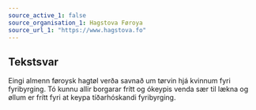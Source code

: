 ```yaml
---
source_active_1: false
source_organisation_1: Hagstova Føroya
source_url_1: "https://www.hagstova.fo"
---
```

## Tekstsvar  
Eingi almenn føroysk hagtøl verða savnað um tørvin hjá kvinnum fyri fyribyrging. Tó kunnu allir borgarar frítt og ókeypis venda sær til lækna og øllum er frítt fyri at keypa tíðarhóskandi fyribyrging.
